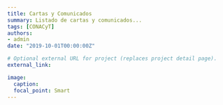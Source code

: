```yaml
---
title: Cartas y Comunicados
summary: Listado de cartas y comunicados...
tags: [CONACyT]
authors:
- admin
date: "2019-10-01T00:00:00Z"

# Optional external URL for project (replaces project detail page).
external_link: 

image:
  caption: 
  focal_point: Smart
---
```

